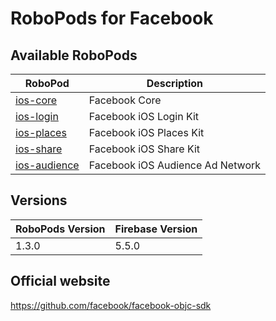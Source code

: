 # RoboPods for Facebook

## Available RoboPods

| RoboPod                           | Description                         |
|-----------------------------------|-------------------------------------|
| [ios-core](ios-core/)             | Facebook Core                       |
| [ios-login](ios-login/)           | Facebook iOS Login Kit              |
| [ios-places](ios-places/)         | Facebook iOS Places Kit             |
| [ios-share](ios-share/)           | Facebook iOS Share Kit              |
| [ios-audience](ios-audience/)     | Facebook iOS Audience Ad Network    |

## Versions

| RoboPods Version  | Firebase Version    |
|-------------------|---------------------|
| 1.3.0             | 5.5.0               |

## Official website

https://github.com/facebook/facebook-objc-sdk
